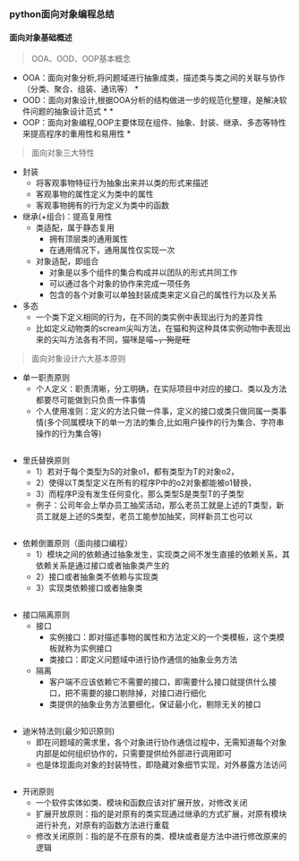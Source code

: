 ### python面向对象编程总结
#### 面向对象基础概述
> OOA、OOD、OOP基本概念

* OOA：面向对象分析,将问题域进行抽象成类，描述类与类之间的关联与协作（分类、聚合、组装、通讯等）
    * 
* OOD：面向对象设计,根据OOA分析的结构做进一步的规范化整理，是解决软件问题的抽象设计范式
    * 
    * 
* OOP：面向对象编程,OOP主要体现在组件、抽象、封装、继承、多态等特性来提高程序的重用性和易用性
    *  

> 面向对象三大特性

* 封装
    * 将客观事物特征行为抽象出来并以类的形式来描述
    * 客观事物的属性定义为类中的属性
    * 客观事物拥有的行为定义为类中的函数
* 继承(+组合)：提高复用性
    * 类适配，属于静态复用
        * 拥有顶层类的通用属性
        * 在通用情况下，通用属性仅实现一次
    * 对象适配，即组合
        * 对象是以多个组件的集合构成并以团队的形式共同工作
        * 可以通过各个对象的协作来完成一项任务
        * 包含的各个对象可以单独封装成类来定义自己的属性行为以及关系
* 多态
    * 一个类下定义相同的行为，在不同的类实例中表现出行为的差异性
    * 比如定义动物类的scream尖叫方法，在猫和狗这种具体实例动物中表现出来的尖叫方法各有不同，猫咪是喵~~~，狗是旺~~

> 面向对象设计六大基本原则

* 单一职责原则
    * 个人定义：职责清晰，分工明确，在实际项目中对应的接口、类以及方法都要尽可能做到只负责一件事情
    * 个人使用准则：定义的方法只做一件事，定义的接口或类只做同属一类事情(多个同属模块下的单一方法的集合,比如用户操作的行为集合、字符串操作的行为集合等)

```python

```

* 里氏替换原则
    * 1）若对于每个类型为S的对象o1，都有类型为T的对象o2，
    * 2）使得以T类型定义在所有的程序P中的o2对象都能被o1替换，
    * 3）而程序P没有发生任何变化，那么类型S是类型T的子类型
    * 例子：公司年会上举办员工抽奖活动，那么老员工就是上述的T类型，新员工就是上述的S类型，老员工能参加抽奖，同样新员工也可以

```python

```

* 依赖倒置原则（面向接口编程）
    * 1）模块之间的依赖通过抽象发生，实现类之间不发生直接的依赖关系，其依赖关系是通过接口或者抽象类产生的
    * 2）接口或者抽象类不依赖与实现类
    * 3）实现类依赖接口或者抽象类
    
```python

```

* 接口隔离原则
    * 接口
        * 实例接口：即对描述事物的属性和方法定义的一个类模板，这个类模板就称为实例接口
        * 类接口：即定义问题域中进行协作通信的抽象业务方法
    * 隔离
        * 客户端不应该依赖它不需要的接口，即需要什么接口就提供什么接口，把不需要的接口剔除掉，对接口进行细化
        * 类提供的抽象业务方法要细化，保证最小化，剔除无关的接口

```python

```

* 迪米特法则(最少知识原则)
    * 即在问题域的需求里，各个对象进行协作通信过程中，无需知道每个对象内部是如何组织协作的，只需要提供给外部进行调用即可
    * 也是体现面向对象的封装特性，即隐藏对象细节实现，对外暴露方法访问

```python

```

* 开闭原则 
    * 一个软件实体如类、模块和函数应该对扩展开放，对修改关闭
    * 扩展开放原则：指的是对原有的类实现通过继承的方式扩展，对原有模块进行补充，对原有的函数方法进行重载
    * 修改关闭原则：指的是不在原有的类、模块或者是方法中进行修改原来的逻辑

```python

```
 

